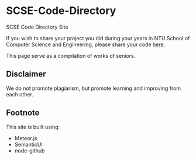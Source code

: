 # SCSE-Code-Directory
SCSE Code Directory Site

If you wish to share your project you did during your years in NTU School of Computer Science and Engineering, please share your code [here](https://scse-code-directory.herokuapp.com).

This page serve as a compilation of works of seniors.

## Disclaimer
We do not promote plagiarism, but promote learning and improving from each other.

## Footnote
This site is built using: 
* Meteor.js
* SemanticUI
* node-github
